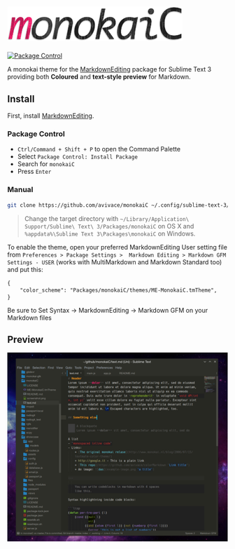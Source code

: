 # <img src=".meta/logo.png" alt="monokaiC" width="400px"/>

[![Package Control](https://img.shields.io/packagecontrol/dt/MonokaiC.svg?style=flat-square)](https://packagecontrol.io/packages/MonokaiC)

A monokai theme for the [MarkdownEditing](https://github.com/SublimeText-Markdown/MarkdownEditing) package for Sublime Text 3 providing both **Coloured** and **text-style preview** for Markdown.

## Install

First, install [MarkdownEditing](https://github.com/SublimeText-Markdown/MarkdownEditing).

### Package Control

- `Ctrl/Command + Shift + P` to open the Command Palette
- Select `Package Control: Install Package`
- Search for `monokaiC`
- Press `Enter`

### Manual

```bash
git clone https://github.com/avivace/monokaiC ~/.config/sublime-text-3/Packages/monokaiC
```
> Change the target directory with `~/Library/Application\ Support/Sublime\ Text\ 3/Packages/monokaiC` on OS X and `%appdata%\Sublime Text 3\Packages\monokaiC` on Windows.

To enable the theme, open your preferred MarkdownEditing User setting file from `Preferences > Package Settings >  Markdown Editing > Markdown GFM Settings - USER` (works with MultiMarkdown and Markdown Standard too) and put this:

```
{
    "color_scheme": "Packages/monokaiC/themes/ME-MonokaiC.tmTheme",
}
```

Be sure to Set Syntax -> MarkdownEditing -> Markdown GFM on your Markdown files

## Preview
![example image](.meta/screenshot.png)
